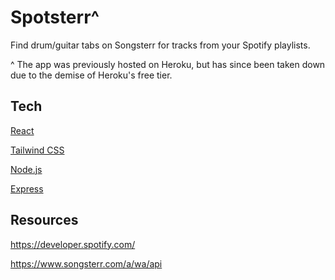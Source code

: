 # Spotsterr^

Find drum/guitar tabs on Songsterr for tracks from your Spotify playlists.

^ The app was previously hosted on Heroku, but has since been taken down due to the demise of Heroku's free tier.

## Tech

[React](https://reactjs.org/)

[Tailwind CSS](https://tailwindcss.com/)

[Node.js](https://nodejs.org/en/)

[Express](https://expressjs.com/)

## Resources

https://developer.spotify.com/

https://www.songsterr.com/a/wa/api
